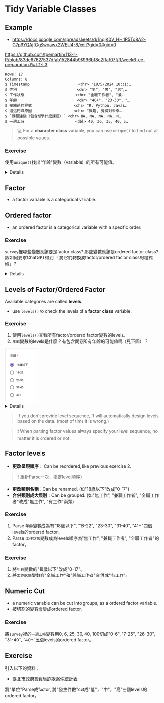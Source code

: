 # Tidy Variable Classes


## Example 

 - <https://docs.google.com/spreadsheets/d/1nqjK0V_HHl1R5To8A2-G7p9YQAjfGgSwoawx2WEU4-8/edit?gid=0#gid=0>


<https://github.com/tpemartin/113-1-R/blob/83de67627537dfab152844b98996bf8c2ffaf07f/R/week6-ee-preparation.R#L2-L3>


```
Rows: 17
Columns: 8
$ Timestamp                      <chr> "10/5/2024 10:31:…
$ 性別                           <chr> "男", "男", "男",…
$ 工作狀態                       <chr> "全職工作者", "兼…
$ 年齡                           <chr> "40+", "23-30", "…
$ 接觸過的程式                   <chr> "R, Python, JavaS…
$ 選這門課原因                   <chr> "興趣, 覺得對未來…
$ `課程建議（包含想學什麼課題）` <chr> NA, NA, NA, NA, N…
$ 一週工時                       <dbl> 40, 36, 35, 40, 5…
```

> :computer: For a **character class** variable, you can use `unique()` to find out all possible values.

### Exercise

使用`unique()`找出"年齡"變數（variable）的所有可能值。

<details>

<https://github.com/tpemartin/113-1-R/blob/d4d10bc0a694f8d3eaaaaa012bdf47b026555daf/R/week6-ee-preparation.R#L5>  

</details>

## Factor  

  - a factor variable is a categorical variable.
  
## Ordered factor  

  - an ordered factor is a categorical variable with a specific order.  


### Exercise  

`survey`裡哪些變數應該要是factor class? 那些變數應該是ordered factor class? 該如何要求ChatGPT得到 「將它們轉換成factor/ordered factor class的程式碼」?   

<details>

<https://github.com/tpemartin/113-1-R/blob/875cf2e49ac10c1c094e7e0b87f49159523a66fe/R/week6-ee-preparation.R#L9-L14>

</details>

## Levels of Factor/Ordered Factor

Available categories are called **levels**.  

  - use `levels()` to check the levels of a **factor class** variable.
  
### Exercise   

  1. 使用`levels()`查看所有factor/ordered factor變數的levels。  
  2. `年齡`變數的levels是什麼？有包含問卷所有年齡的可能值嗎（見下圖）？

<img src="../img/2024-10-18-13-59-51.png" width="20%"/>

<details>

<https://github.com/tpemartin/113-1-R/blob/875cf2e49ac10c1c094e7e0b87f49159523a66fe/R/week6-ee-preparation.R#L17-L19>

</details>

> If you don't provide level sequence, R will automatically design levels based on the data. (most of time it is wrong.)

> :exclamation: When parsing factor values always specify your level sequence, no matter it is ordered or not.

## Factor levels

  - **更改呈現順序**： Can be reordered, like previous exercise 2. 
  >  :exclamation: 重新Parse一次，指定level順序）  
  
  - **更改類別名稱**：Can be renamed. (如"18歲以下"改成"0-17")  
  - **合併類別成大類別**：Can be grouped. (如"無工作", "兼職工作者", "全職工作者"改成"無工作", "有工作"兩類) 


### Exercise

  1. Parse `年齡`變數成為有"18歲以下", "18-22", "23-30", "31-40", "41+"四個levels的ordered factor。  
  2. Parse `工作狀態`變數成為levels順序為"無工作", "兼職工作者", "全職工作者"的factor。

### Exercise 

  1. 將`年齡`變數的"18歲以下"改成"0-17"。  
  2. 將`工作狀態`變數的"全職工作"和"兼職工作者"合併成"有工作"。

## Numeric Cut
 
  - a numeric variable can be cut into groups, as a ordered factor variable.  
  - 被切割的變數會變成ordered factor。
  
### Exercise

將`survey`裡的`一週工時`變數用0, 6, 25, 30, 40, 100切成"0-6", "7-25", "26-30", "31-40", "40+"五個levels的ordered factor。

## Exercise

引入以下的資料：
  
  - [臺北市政府警察局詐欺案件統計表](https://data.gov.tw/dataset/138892)

將"單位"Parse成factor, 將"發生件數"cut成"低"，"中"，"高"三個levels的ordered factor。